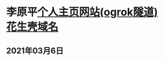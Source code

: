 # 李原平[个人主页网站(ogrok隧道)](http://liyuanping.free.idcfengye.com/)<br>[花生壳域名](http://p19d638900.iok.la/)
## 2021年03月6日
